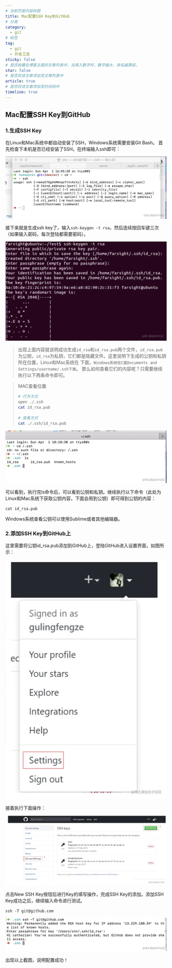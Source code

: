 ```yaml
---
# 当前页面内容标题
title: Mac配置SSH Key到GitHub
# 分类
category:
  - git
# 标签
tag: 
  - git
  - 开发工具
sticky: false
# 是否收藏在博客主题的文章列表中，当填入数字时，数字越大，排名越靠前。
star: false
# 是否将该文章添加至文章列表中
article: true
# 是否将该文章添加至时间线中
timeline: true
---
```


## Mac配置SSH Key到GitHub

### 1.生成SSH Key

在Linux和Mac系统中都自动安装了SSH，Windows系统需要安装Git Bash。 首先检查下本机是否已经安装了SSH，在终端输入ssh即可：

![img](./images/16280b821f3ecc0e~tplv-t2oaga2asx-zoom-in-crop-mark:4536:0:0:0.jpg)

接下来就是生成ssh key了，输入`ssh-keygen -t rsa`，然后连续按回车键三次（如果输入密码，每次登陆都需要密码）。

![img](./images/16280bb57f3f3c33~tplv-t2oaga2asx-zoom-in-crop-mark:4536:0:0:0.jpg)

> 出现上面内容就说明成功生成`id_rsa`和`id_rsa.pub`两个文件，`id_rsa.pub`为公钥，`id_rsa`为私钥，它们都是隐藏文件。这里说明下生成的公钥和私钥所在位置，Linux和Mac系统在 下面，`Windows系统在C盘Documents and Settings/username/.ssh下面`。 那么如何查看它们的内容呢？只需要继续执行以下两条命令即可。

> MAC查看位置
>
> ```sh
> # 打开方式
> open ./.ssh
> cat id_rsa.pub
> 
> # 查看方式
> cat ./.ssh/id_rsa.pub
> ```

![img](./images/16280be585f3b777~tplv-t2oaga2asx-zoom-in-crop-mark:4536:0:0:0.jpg)

可以看到，执行完ls命令后，可以看到公钥和私钥。继续执行以下命令（此处为Linux和Mac系统下获取公钥内容，下面会用到公钥）即可得到公钥的内容：

```shell
cat id_rsa.pub
```

Windows系统查看公钥可以使用Sublime或者其他编辑器。



### 2.添加SSH Key到GitHub上

这里需要将公钥id_rsa.pub添加到GitHub上，登陆GitHub进入设置界面，如图所示：

![img](./images/16281d3de4868b36~tplv-t2oaga2asx-zoom-in-crop-mark:4536:0:0:0.jpg)

接着执行下面操作：

![img](./images/16281d4085dd9abc~tplv-t2oaga2asx-zoom-in-crop-mark:4536:0:0:0.jpg)

点击New SSH Key按钮后进行Key的填写操作，完成SSH Key的添加。添加SSH Key成功之后，继续输入命令进行测试。

```shell
ssh -T git@github.com
```

![img](./images/16281d784c056f48~tplv-t2oaga2asx-zoom-in-crop-mark:4536:0:0:0.jpg)

出现以上截图，说明配置成功！